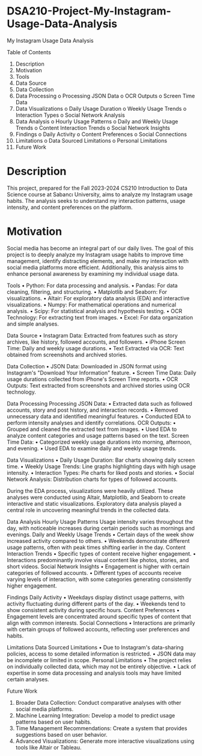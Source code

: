# DSA210-Project-My-Instagram-Usage-Data-Analysis
 My Instagram Usage Data Analysis
 
Table of Contents
1.	Description
2.	Motivation
3.	Tools
4.	Data Source
5.	Data Collection
6.	Data Processing
o	Processing JSON Data
o	OCR Outputs
o	Screen Time Data
7.	Data Visualizations
o	Daily Usage Duration
o	Weekly Usage Trends
o	Interaction Types
o	Social Network Analysis
8.	Data Analysis
o	Hourly Usage Patterns
o	Daily and Weekly Usage Trends
o	Content Interaction Trends
o	Social Network Insights
9.	Findings
o	Daily Activity
o	Content Preferences
o	Social Connections
10.	Limitations
o	Data Sourced Limitations
o	Personal Limitations
11.	Future Work

# Description
This project, prepared for the Fall 2023-2024 CS210 Introduction to Data Science course at Sabancı University, aims to analyze my Instagram usage habits. The analysis seeks to understand my interaction patterns, usage intensity, and content preferences on the platform.

 
# Motivation
Social media has become an integral part of our daily lives. The goal of this project is to deeply analyze my Instagram usage habits to improve time management, identify distracting elements, and make my interaction with social media platforms more efficient. Additionally, this analysis aims to enhance personal awareness by examining my individual usage data.
 
Tools
•	Python: For data processing and analysis.
•	Pandas: For data cleaning, filtering, and structuring.
•	Matplotlib and Seaborn: For visualizations.
•	Altair: For exploratory data analysis (EDA) and interactive visualizations.
•	Numpy: For mathematical operations and numerical analysis.
•	Scipy: For statistical analysis and hypothesis testing.
•	OCR Technology: For extracting text from images.
•	Excel: For data organization and simple analyses.

 
Data Source
•	Instagram Data: Extracted from features such as story archives, like history, followed accounts, and followers.
•	iPhone Screen Time: Daily and weekly usage durations.
•	Text Extracted via OCR: Text obtained from screenshots and archived stories.
 
Data Collection
•	JSON Data: Downloaded in JSON format using Instagram's "Download Your Information" feature.
•	Screen Time Data: Daily usage durations collected from iPhone's Screen Time reports.
•	OCR Outputs: Text extracted from screenshots and archived stories using OCR technology.
 
Data Processing
Processing JSON Data:
•	Extracted data such as followed accounts, story and post history, and interaction records.
•	Removed unnecessary data and identified meaningful features.
•	Conducted EDA to perform intensity analyses and identify correlations.
OCR Outputs:
•	Grouped and cleaned the extracted text from images.
•	Used EDA to analyze content categories and usage patterns based on the text.
Screen Time Data:
•	Categorized weekly usage durations into morning, afternoon, and evening.
•	Used EDA to examine daily and weekly usage trends.
 
Data Visualizations
•	Daily Usage Duration: Bar charts showing daily screen time.
•	Weekly Usage Trends: Line graphs highlighting days with high usage intensity.
•	Interaction Types: Pie charts for liked posts and stories.
•	Social Network Analysis: Distribution charts for types of followed accounts.

During the EDA process, visualizations were heavily utilized. These analyses were conducted using Altair, Matplotlib, and Seaborn to create interactive and static visualizations. Exploratory data analysis played a central role in uncovering meaningful trends in the collected data.

Data Analysis
Hourly Usage Patterns
Usage intensity varies throughout the day, with noticeable increases during certain periods such as mornings and evenings.
Daily and Weekly Usage Trends
•	Certain days of the week show increased activity compared to others.
•	Weekends demonstrate different usage patterns, often with peak times shifting earlier in the day.
Content Interaction Trends
•	Specific types of content receive higher engagement.
•	Interactions predominantly involve visual content like photos, stories, and short videos.
Social Network Insights
•	Engagement is higher with certain categories of followed accounts.
•	Different types of accounts receive varying levels of interaction, with some categories generating consistently higher engagement.
 
Findings
Daily Activity
•	Weekdays display distinct usage patterns, with activity fluctuating during different parts of the day.
•	Weekends tend to show consistent activity during specific hours.
Content Preferences
•	Engagement levels are concentrated around specific types of content that align with common interests.
Social Connections
•	Interactions are primarily with certain groups of followed accounts, reflecting user preferences and habits.
 
Limitations
Data Sourced Limitations
•	Due to Instagram's data-sharing policies, access to some detailed information is restricted.
•	JSON data may be incomplete or limited in scope.
Personal Limitations
•	The project relies on individually collected data, which may not be entirely objective.
•	Lack of expertise in some data processing and analysis tools may have limited certain analyses.
 
Future Work
1.	Broader Data Collection: Conduct comparative analyses with other social media platforms.
2.	Machine Learning Integration: Develop a model to predict usage patterns based on user habits.
3.	Time Management Recommendations: Create a system that provides suggestions based on user behavior.
4.	Advanced Visualizations: Generate more interactive visualizations using tools like Altair or Tableau.

